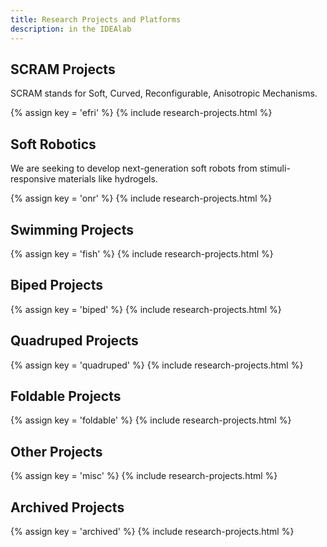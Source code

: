 ```yaml
---
title: Research Projects and Platforms
description: in the IDEAlab
---
```


## SCRAM Projects

SCRAM stands for Soft, Curved, Reconfigurable, Anisotropic Mechanisms.  

{% assign key = 'efri' %}
{% include research-projects.html %}

## Soft Robotics

We are seeking to develop next-generation soft robots from stimuli-responsive materials like hydrogels.


{% assign key = 'onr' %}
{% include research-projects.html %}

## Swimming Projects
{% assign key = 'fish' %}
{% include research-projects.html %}

## Biped Projects
{% assign key = 'biped' %}
{% include research-projects.html %}

## Quadruped Projects
{% assign key = 'quadruped' %}
{% include research-projects.html %}

## Foldable Projects
{% assign key = 'foldable' %}
{% include research-projects.html %}

## Other Projects
{% assign key = 'misc' %}
{% include research-projects.html %}

## Archived Projects
{% assign key = 'archived' %}
{% include research-projects.html %}

